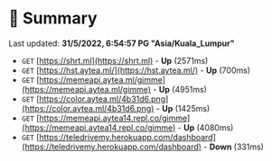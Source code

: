 # 📖 Summary
Last updated: **31/5/2022, 6:54:57 PG "Asia/Kuala_Lumpur"**

- `GET` [https://shrt.ml](https://shrt.ml) - **Up** (2571ms)
- `GET` [https://hst.aytea.ml/](https://hst.aytea.ml/) - **Up** (700ms)
- `GET` [https://memeapi.aytea.ml/gimme](https://memeapi.aytea.ml/gimme) - **Up** (4951ms)
- `GET` [https://color.aytea.ml/4b31d6.png](https://color.aytea.ml/4b31d6.png) - **Up** (1425ms)
- `GET` [https://memeapi.aytea14.repl.co/gimme](https://memeapi.aytea14.repl.co/gimme) - **Up** (4080ms)
- `GET` [https://teledrivemy.herokuapp.com/dashboard](https://teledrivemy.herokuapp.com/dashboard) - **Down** (331ms)
